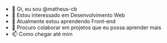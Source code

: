 - 👋 Oi, eu sou @matheus-cb
- 👀 Estou interessado em Desenvolvimento Web
- 🌱 Atualmente estou aprendendo Front-end
- 💞️ Procuro colaborar em projetos que eu possa aprender mais
- 📫 Como chegar até mim 



<!---
matheus-cb/matheus-cb is a ✨ special ✨ repository because its `README.md` (this file) appears on your GitHub profile.
You can click the Preview link to take a look at your changes.
--->
